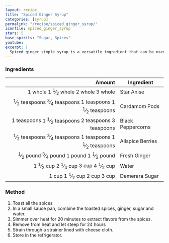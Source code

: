 ```yaml
---
layout: recipe
title: "Spiced Ginger Syrup"
categories: [syrup]
permalink: "/recipe/spiced_ginger_syrup/"
iconfile: spiced_ginger_syrup
stars: 5
base_spirits: "Sugar, Spices"
youtube:
excerpt: |
  Spiced ginger simple syrup is a versatile ingredient that can be used in Dark 'n Stormy.
---
```


### Ingredients

|       Amount | Ingredient        |
| -----------: | ----------------- |
|      <span class="onex active">1 whole </span> <span class="onehalfx">1 <sup>1</sup>&frasl;<sub>2</sub> whole </span> <span class="twox">2 whole </span> <span class="threex">3 whole </span>| Star Anise        |
| <span class="onex active"> <sup>1</sup>&frasl;<sub>2</sub> teaspoons</span> <span class="onehalfx"> <sup>3</sup>&frasl;<sub>4</sub> teaspoons</span> <span class="twox">1 teaspoons</span> <span class="threex">1 <sup>1</sup>&frasl;<sub>2</sub> teaspoons</span>| Cardamom Pods     |
|   <span class="onex active">1 teaspoons</span> <span class="onehalfx">1 <sup>1</sup>&frasl;<sub>2</sub> teaspoons</span> <span class="twox">2 teaspoons</span> <span class="threex">3 teaspoons</span>| Black Peppercorns |
| <span class="onex active"> <sup>1</sup>&frasl;<sub>2</sub> teaspoons</span> <span class="onehalfx"> <sup>3</sup>&frasl;<sub>4</sub> teaspoons</span> <span class="twox">1 teaspoons</span> <span class="threex">1 <sup>1</sup>&frasl;<sub>2</sub> teaspoons</span>| Allspice Berries  |
|    <span class="onex active"> <sup>1</sup>&frasl;<sub>2</sub> pound </span> <span class="onehalfx"> <sup>3</sup>&frasl;<sub>4</sub> pound </span> <span class="twox">1 pound </span> <span class="threex">1 <sup>1</sup>&frasl;<sub>2</sub> pound </span>| Fresh Ginger      |
|      <span class="onex active">1 <sup>1</sup>&frasl;<sub>2</sub> cup </span> <span class="onehalfx">2 <sup>1</sup>&frasl;<sub>4</sub> cup </span> <span class="twox">3 cup </span> <span class="threex">4 <sup>1</sup>&frasl;<sub>2</sub> cup </span>| Water             |
|        <span class="onex active">1 cup </span> <span class="onehalfx">1 <sup>1</sup>&frasl;<sub>2</sub> cup </span> <span class="twox">2 cup </span> <span class="threex">3 cup </span>| Demerara Sugar    |

### Method

1. Toast all the spices
1. In a small sauce pan, combine the toasted spices, ginger, sugar and water.
1. Simmer over heat for 20 minutes to extract flavors from the spices.
1. Remove from heat and let steep for 24 hours
1. Strain through a strainer lined with cheese cloth.
1. Store in the refrigerator.

    
<script type="application/ld+json">
{
  "@context": "https://schema.org",
  "@type": "Recipe",
  "author": {
    "@type": "Person",
    "name": "{{ page.author }}"
    },
  "image": "{%- for page in page.categories limit: 1 %}{% assign cat = site.data.categories | where: "slug", page | first %}{{ site.url }}{{ site.baseurl}}/assets/images/category_{{cat.slug}}.svg{% endfor -%}",
  "description": "{{ page.excerpt | strip_html | replace: '"', "'" }}",
  "recipeIngredient": [
  " 1 whole Star Anise ",
  "0.5 teaspoon Cardamom Pods",
  "1 teaspoon Black Peppercorns",
  "0.5 teaspoon Allspice Berries ",
  " 0.5 pound Fresh Ginger ",
  " 1.5 cup Water",
  " 1 cup Demerara Sugar "
    ],
  "name": "{{ page.title }}",
  "recipeInstructions": [

    ],
  "recipeYield": "1 cocktail",
  "recipeCategory": "cocktail",
  {%- if page.stars and site.data.ratings[page.iconfile].ratings -%}"aggregateRating": "{%- include stars_metadata.html %} out of 5",{%- endif -%}
  "recipeCuisine": "global",
  "prepTime": "PT20M",
  "cookTime": "PT15S",
  "keywords": "{{ page.title }}, cocktail, {{ page.eras }}, {%- include category_metadata.html -%}, {%- include spirits_metadata.html -%}"
}
</script>

    